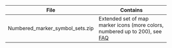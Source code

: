 | File                                       | Contains                                                              |
| ------------------------------------------ | --------------------------------------------------------------------- |
| Numbered_marker_symbol_sets.zip            | Extended set of map marker icons (more colors, numbered up to 200), see [FAQ](https://github.com/Esri/map-tour-storytelling-template-js#can-i-use-more-than-99-points)	 | 
